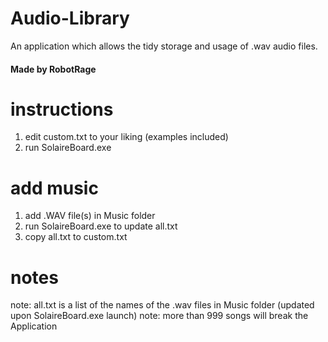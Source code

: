 # Audio-Library
An application which allows the tidy storage and usage of .wav audio files.
#### Made by RobotRage ####

# instructions #

1) edit custom.txt to your liking (examples included)
2) run SolaireBoard.exe


# add music #

1) add .WAV file(s) in Music folder
2) run SolaireBoard.exe to update all.txt
3) copy all.txt to custom.txt



# notes #

note: all.txt is a list of the names of the .wav files in Music folder (updated upon SolaireBoard.exe launch)
note: more than 999 songs will break the Application
